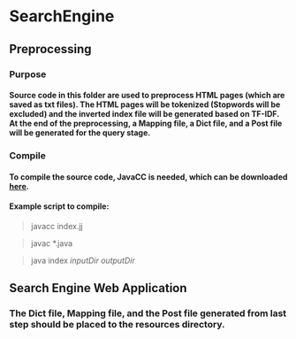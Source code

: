 # SearchEngine
## Preprocessing
### Purpose 
#### Source code in this folder are used to preprocess HTML pages (which are saved as txt files). The HTML pages will be tokenized (Stopwords will be excluded) and the inverted index file will be generated based on TF-IDF. At the end of the preprocessing, a Mapping file, a Dict file, and a Post file will be generated for the query stage.
### Compile
#### To compile the source code, JavaCC is needed, which can be downloaded [here](https://javacc.org/).
#### Example script to compile:
> javacc index.jj

> javac *.java

> java index *inputDir* *outputDir*

## Search Engine Web Application
### The Dict file, Mapping file, and the Post file generated from last step should be placed to the resources directory. 